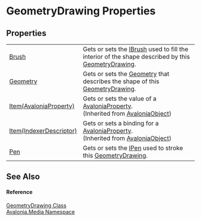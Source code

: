 # GeometryDrawing Properties




## Properties
<table>
<tr>
<td><a href="P_Avalonia_Media_GeometryDrawing_Brush">Brush</a></td>
<td>Gets or sets the <a href="T_Avalonia_Media_IBrush">IBrush</a> used to fill the interior of the shape described by this <a href="T_Avalonia_Media_GeometryDrawing">GeometryDrawing</a>.</td>
</tr>
<tr>
<td><a href="P_Avalonia_Media_GeometryDrawing_Geometry">Geometry</a></td>
<td>Gets or sets the <a href="T_Avalonia_Media_Geometry">Geometry</a> that describes the shape of this <a href="T_Avalonia_Media_GeometryDrawing">GeometryDrawing</a>.</td>
</tr>
<tr>
<td><a href="P_Avalonia_AvaloniaObject_Item">Item(AvaloniaProperty)</a></td>
<td>Gets or sets the value of a <a href="T_Avalonia_AvaloniaProperty">AvaloniaProperty</a>.<br />(Inherited from <a href="T_Avalonia_AvaloniaObject">AvaloniaObject</a>)</td>
</tr>
<tr>
<td><a href="P_Avalonia_AvaloniaObject_Item_1">Item(IndexerDescriptor)</a></td>
<td>Gets or sets a binding for a <a href="T_Avalonia_AvaloniaProperty">AvaloniaProperty</a>.<br />(Inherited from <a href="T_Avalonia_AvaloniaObject">AvaloniaObject</a>)</td>
</tr>
<tr>
<td><a href="P_Avalonia_Media_GeometryDrawing_Pen">Pen</a></td>
<td>Gets or sets the <a href="T_Avalonia_Media_IPen">IPen</a> used to stroke this <a href="T_Avalonia_Media_GeometryDrawing">GeometryDrawing</a>.</td>
</tr>
</table>

## See Also


#### Reference
<a href="T_Avalonia_Media_GeometryDrawing">GeometryDrawing Class</a>  
<a href="N_Avalonia_Media">Avalonia.Media Namespace</a>  
